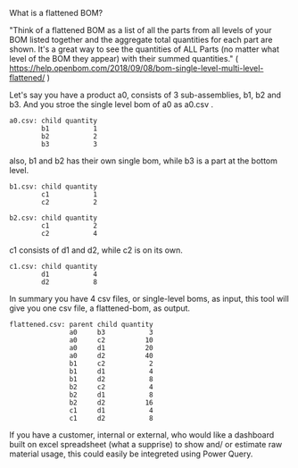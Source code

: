 What is a flattened BOM?

"Think of a flattened BOM as a list of all the parts from all levels of your BOM listed together and the aggregate total quantities for each part are shown. It's a great way to see the quantities of ALL Parts (no matter what level of the BOM they appear) with their summed quantities." ( https://help.openbom.com/2018/09/08/bom-single-level-multi-level-flattened/ )

Let's say you have a product a0, consists of 3 sub-assemblies, b1, b2 and b3. And you stroe the single level bom of a0 as a0.csv . 

    a0.csv: child quantity
            b1           1
            b2           2
            b3           3
       
also, b1 and b2 has their own single bom, while b3 is a part at the bottom level.
    
    b1.csv: child quantity
            c1           1
            c2           2

    b2.csv: child quantity
            c1           2
            c2           4

c1 consists of d1 and d2, while c2 is on its own.

    c1.csv: child quantity
            d1           4
            d2           8

In summary you have 4 csv files, or single-level boms, as input, this tool will give you one csv file, a flattened-bom, as output.

    flattened.csv: parent child quantity
                   a0     b3           3
                   a0     c2          10
                   a0     d1          20
                   a0     d2          40
                   b1     c2           2
                   b1     d1           4
                   b1     d2           8
                   b2     c2           4
                   b2     d1           8
                   b2     d2          16
                   c1     d1           4
                   c1     d2           8

If you have a customer, internal or external, who would like a dashboard built on excel spreadsheet (what a supprise) to show and/ or estimate raw material usage, this could easily be integreted using Power Query.
